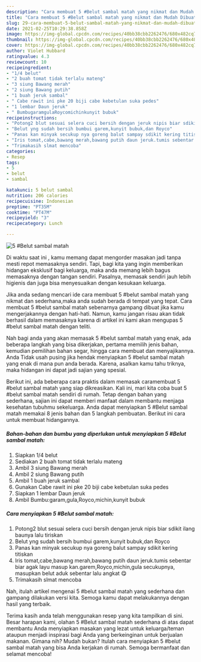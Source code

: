 ```yaml
---
description: "Cara membuat 5 #Belut sambal matah yang nikmat dan Mudah Dibuat"
title: "Cara membuat 5 #Belut sambal matah yang nikmat dan Mudah Dibuat"
slug: 29-cara-membuat-5-belut-sambal-matah-yang-nikmat-dan-mudah-dibuat
date: 2021-02-25T10:29:38.858Z
image: https://img-global.cpcdn.com/recipes/40bb38cbb2262476/680x482cq70/5-belut-sambal-matah-foto-resep-utama.jpg
thumbnail: https://img-global.cpcdn.com/recipes/40bb38cbb2262476/680x482cq70/5-belut-sambal-matah-foto-resep-utama.jpg
cover: https://img-global.cpcdn.com/recipes/40bb38cbb2262476/680x482cq70/5-belut-sambal-matah-foto-resep-utama.jpg
author: Violet Hubbard
ratingvalue: 4.3
reviewcount: 10
recipeingredient:
- "1/4 belut"
- "2 buah tomat tidak terlalu mateng"
- "3 siung Bawang merah"
- "2 siung Bawang putih"
- "1 buah jeruk sambal"
- " Cabe rawit ini pke 20 biji cabe kebetulan suka pedes"
- "1 lembar Daun jeruk"
- " BumbugaramgulaRoycomichinkunyit bubuk"
recipeinstructions:
- "Potong2 blut sesuai selera cuci bersih dengan jeruk nipis biar sdikit ilang baunya lalu tiriskan"
- "Belut yng sudah bersih bumbui garem,kunyit bubuk,dan Royco"
- "Panas kan minyak secukup nya goreng balut sampay sdikit kering titiskan"
- "Iris tomat,cabe,bawang merah,bawang putih daun jeruk.tumis sebentar biar agak layu masup kan.garem,Royco,michin,gula secukupnya, masupkan belut aduk sebentar lalu angkat 😋"
- "Trimakasih slmat mencoba"
categories:
- Resep
tags:
- 5
- belut
- sambal

katakunci: 5 belut sambal 
nutrition: 206 calories
recipecuisine: Indonesian
preptime: "PT35M"
cooktime: "PT47M"
recipeyield: "3"
recipecategory: Lunch

---
```



![5 #Belut sambal matah](https://img-global.cpcdn.com/recipes/40bb38cbb2262476/680x482cq70/5-belut-sambal-matah-foto-resep-utama.jpg)

Di waktu  saat ini , kamu memang dapat mengorder masakan jadi tanpa mesti repot memasaknya sendiri. Tapi, bagi kita yang ingin memberikan hidangan eksklusif bagi keluarga, maka anda memang lebih bagus memasaknya dengan tangan sendiri. Pasalnya, memasak sendiri jauh lebih higienis dan juga bisa menyesuaikan dengan kesukaan keluarga.

Jika anda sedang mencari ide cara membuat 5 #belut sambal matah yang nikmat dan sederhana,maka anda sudah berada di tempat yang tepat. Cara membuat 5 #belut sambal matah  sebenarnya gampang dibuat jika kamu mengerjakannya dengan hati-hati. Namun, kamu jangan risau akan tidak berhasil dalam memasaknya 
karena di artikel ini kami akan mengupas 5 #belut sambal matah dengan teliti.  



Nah bagi anda yang akan memasak 5 #belut sambal matah yang enak, ada beberapa langkah yang bisa dikerjakan, pertama memilih jenis bahan, kemudian pemilihan bahan segar, hingga cara membuat dan menyajikannya. Anda Tidak usah pusing jika hendak menyiapkan 5 #belut sambal matah yang enak di mana pun anda berada. Karena, asalkan kamu  tahu triknya, maka hidangan ini dapat jadi sajian yang spesial.

Berikut ini, ada beberapa cara praktis  dalam memasak caramembuat 5 #belut sambal matah yang siap dikreasikan. Kali ini, mari kita coba buat 5 #belut sambal matah sendiri di rumah. Tetap dengan bahan yang sederhana, sajian ini dapat memberi manfaat dalam membantu menjaga kesehatan tubuhmu sekeluarga. Anda dapat menyiapkan 5 #Belut sambal matah memakai 8 jenis bahan dan 5 langkah pembuatan. Berikut ini cara untuk membuat hidangannya.

<!--inarticleads1-->

##### Bahan-bahan dan bumbu yang diperlukan untuk menyiapkan 5 #Belut sambal matah:

1. Siapkan 1/4 belut
1. Sediakan 2 buah tomat tidak terlalu mateng
1. Ambil 3 siung Bawang merah
1. Ambil 2 siung Bawang putih
1. Ambil 1 buah jeruk sambal
1. Gunakan  Cabe rawit ini pke 20 biji cabe kebetulan suka pedes
1. Siapkan 1 lembar Daun jeruk
1. Ambil  Bumbu:garam,gula,Royco,michin,kunyit bubuk




<!--inarticleads2-->

##### Cara menyiapkan 5 #Belut sambal matah:

1. Potong2 blut sesuai selera cuci bersih dengan jeruk nipis biar sdikit ilang baunya lalu tiriskan
1. Belut yng sudah bersih bumbui garem,kunyit bubuk,dan Royco
1. Panas kan minyak secukup nya goreng balut sampay sdikit kering titiskan
1. Iris tomat,cabe,bawang merah,bawang putih daun jeruk.tumis sebentar biar agak layu masup kan.garem,Royco,michin,gula secukupnya, masupkan belut aduk sebentar lalu angkat 😋
1. Trimakasih slmat mencoba




Nah, itulah artikel mengenai  5 #belut sambal matah  yang sederhana dan gampang dilakukan versi kita. Semoga kamu dapat melakukannya dengan hasil yang terbaik. 

Terima kasih anda telah menggunakan resep yang kita tampilkan di sini. Besar harapan kami, olahan  5 #Belut sambal matah sederhana di atas dapat membantu Anda menyiapkan masakan yang lezat untuk keluarga/teman ataupun menjadi inspirasi bagi Anda yang berkeinginan untuk berjualan makanan. Gimana nih? Mudah bukan? Itulah cara menyiapkan 5 #belut sambal matah yang bisa Anda kerjakan di rumah. Semoga bermanfaat dan selamat mencoba!


